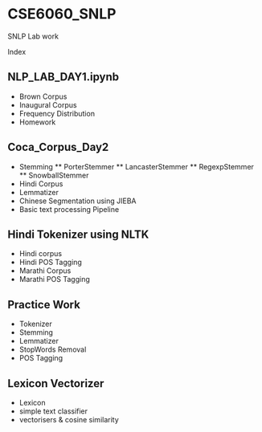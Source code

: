 # CSE6060_SNLP
SNLP Lab work

Index
## NLP_LAB_DAY1.ipynb
   * Brown Corpus
   * Inaugural Corpus
   * Frequency Distribution
   * Homework
   
## Coca_Corpus_Day2
   * Stemming
       ** PorterStemmer
       ** LancasterStemmer
       ** RegexpStemmer
       ** SnowballStemmer
   * Hindi Corpus
   * Lemmatizer
   * Chinese Segmentation using JIEBA
   * Basic text processing Pipeline
   
## Hindi Tokenizer using NLTK
   * Hindi corpus
   * Hindi POS Tagging
   * Marathi Corpus
   * Marathi POS Tagging
   
## Practice Work
   * Tokenizer
   * Stemming
   * Lemmatizer
   * StopWords Removal
   * POS Tagging
   
## Lexicon Vectorizer
   * Lexicon
   * simple text classifier
   * vectorisers & cosine similarity

  
